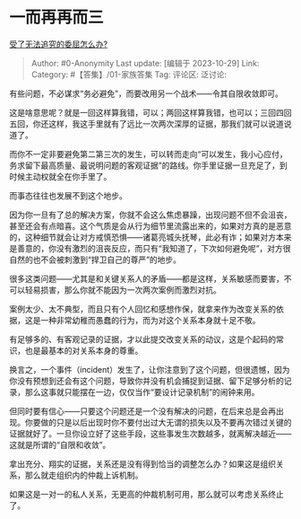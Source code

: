 # 一而再再而三
[受了无法追究的委屈怎么办?](https://www.zhihu.com/question/627503248/answer/3268795716)

> Author: #0-Anonymity
> Last update: [编辑于 2023-10-29]
> Link:
> Category: #【答集】/01-家族答集 
> Tag:
> 评论区:
> 泛讨论:

有些问题，不必谋求“务必避免”，而要改用另一个战术——令其自限收敛即可。

这是啥意思呢？就是一回这样算我错，可以；两回这样算我错，也可以；三回四回五回，你还这样，我这手里就有了远比一次两次深厚的证据，那我们就可以说道说道了。

而你不一定非要避免第二第三次的发生，可以转而走向“可以发生，我小心应付，务求留下最高质量、最说明问题的客观证据”的路线。你手里证据一旦充足了，到时候主动权就全在你手里了。

而事态往往也发展不到这个地步。

因为你一旦有了总的解决方案，你就不会这么焦虑暴躁，出现问题不但不会沮丧，甚至还会有点暗喜。这个气质是会从行为细节里流露出来的，如果对方真的是恶意的，这种细节就会让对方戒慎恐惧——诸葛亮城头抚琴，此必有诈；如果对方本来是善意的，你没有激烈的沮丧反应，而只有“我知道了，下次如何避免呢”，对方很自然的也不会被刺激到“捍卫自己的尊严”的地步。

很多这类问题——尤其是和关键关系人的矛盾——都是这样，关系敏感而要害，不可以轻易损害，那么你就不能因为一次两次案例而激烈对抗。

案例太少、太不典型，而且只有个人回忆和感想作保，就拿来作为改变关系的依据，这是一种非常幼稚而愚蠢的行为，而为对这个关系本身就十足不敬。

有足够多的、有客观记录的证据，才以此提交改变关系的动议，这是个起码的常识，也是最基本的对关系本身的尊重。

换言之，一个事件（incident）发生了，让你注意到了这个问题，但很遗憾，因为你没有预想到还会有这个问题，导致你并没有机会捕捉到证据、留下足够分析的记录，那么这事就只能摆在一边，仅仅当作“要设计记录机制”的闹钟来用。

但同时要有信心——只要这个问题还是一个没有解决的问题，在后来总是会再出现。你要做的只是以后出现时你不要付出过大无谓的损失以及不要再次错过关键的证据就好了。一旦你设立好了这些手段，这些事发生次数越多，就离解决越近——这就是所谓的“自限和收敛”。

拿出充分、翔实的证据，关系还是没有得到恰当的调整怎么办？如果这是组织关系，那么就走组织内的仲裁上诉机制。

如果这是一对一的私人关系，无更高的仲裁机制可用，那么就可以考虑关系终止了。